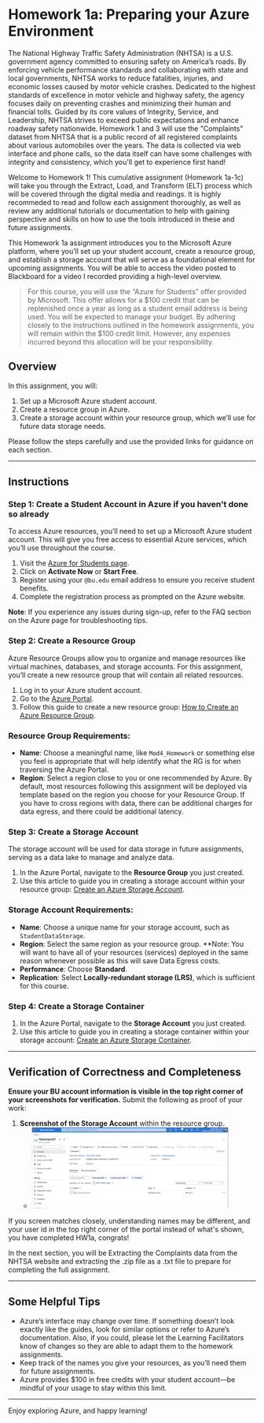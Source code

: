 # Homework 1a: Preparing your Azure Environment

The National Highway Traffic Safety Administration (NHTSA) is a U.S. government agency committed to ensuring safety on America’s roads. By enforcing vehicle performance standards and collaborating with state and local governments, NHTSA works to reduce fatalities, injuries, and economic losses caused by motor vehicle crashes. Dedicated to the highest standards of excellence in motor vehicle and highway safety, the agency focuses daily on preventing crashes and minimizing their human and financial tolls. Guided by its core values of Integrity, Service, and Leadership, NHTSA strives to exceed public expectations and enhance roadway safety nationwide. Homework 1 and 3 will use the "Complaints" dataset from NHTSA that is a public record of all registered complaints about various automobiles over the years. The data is collected via web interface and phone calls, so the data itself can have some challenges with integrity and consistency, which you'll get to experience first hand!

Welcome to Homework 1! This cumulative assignment (Homework 1a-1c) will take you through the Extract, Load, and Transform (ELT) process which will be covered through the digital media and readings. It is highly recommeded to read and follow each assignment thoroughly, as well as review any additional tutorials or documentation to help with gaining perspective and skills on how to use the tools introduced in these and future assignments. 

This Homework 1a assignment introduces you to the Microsoft Azure platform, where you’ll set up your student account, create a resource group, and establish a storage account that will serve as a foundational element for upcoming assignments. You will be able to access the video posted to Blackboard for a video I recorded providing a high-level overview.

> For this course, you will use the “Azure for Students” offer provided by Microsoft. This offer allows for a $100 credit that can be replenished once a year as long as a student email address is being used. You will be expected to manage your budget. By adhering closely to the instructions outlined in the homework assignments, you will remain within the $100 credit limit. However, any expenses incurred beyond this allocation will be your responsibility.

## Overview
In this assignment, you will:
1. Set up a Microsoft Azure student account.
2. Create a resource group in Azure.
3. Create a storage account within your resource group, which we’ll use for future data storage needs.

Please follow the steps carefully and use the provided links for guidance on each section.

---

## Instructions

### Step 1: Create a Student Account in Azure if you haven't done so already

To access Azure resources, you’ll need to set up a Microsoft Azure student account. This will give you free access to essential Azure services, which you’ll use throughout the course.

1. Visit the [Azure for Students page](https://azure.microsoft.com/en-us/free/students/).
2. Click on **Activate Now** or **Start Free**.
3. Register using your `@bu.edu` email address to ensure you receive student benefits.
4. Complete the registration process as prompted on the Azure website.

**Note**: If you experience any issues during sign-up, refer to the FAQ section on the Azure page for troubleshooting tips.

### Step 2: Create a Resource Group

Azure Resource Groups allow you to organize and manage resources like virtual machines, databases, and storage accounts. For this assignment, you’ll create a new resource group that will contain all related resources.

1. Log in to your Azure student account.
2. Go to the [Azure Portal](https://portal.azure.com/).
3. Follow this guide to create a new resource group: [How to Create an Azure Resource Group](https://www.educative.io/answers/how-to-create-an-azure-resource-group-from-the-azure-portal).

### Resource Group Requirements:
- **Name**: Choose a meaningful name, like `Mod4_Homework` or something else you feel is appropriate that will help identify what the RG is for when traversing the Azure Portal.
- **Region**: Select a region close to you or one recommended by Azure. By default, most resources following this assignment will be deployed via template based on the region you choose for your Resource Group. If you have to cross regions with data, there can be additional charges for data egress, and there could be additional latency. 

### Step 3: Create a Storage Account

The storage account will be used for data storage in future assignments, serving as a data lake to manage and analyze data.

1. In the Azure Portal, navigate to the **Resource Group** you just created.
2. Use this article to guide you in creating a storage account within your resource group: [Create an Azure Storage Account](https://learn.microsoft.com/en-us/azure/storage/common/storage-account-create?tabs=azure-portal).

### Storage Account Requirements:
- **Name**: Choose a unique name for your storage account, such as `StudentDataStorage`.
- **Region**: Select the same region as your resource group. **Note: You will want to have all of your resources (services) deployed in the same reason whenever possible as this will save Data Egress costs.
- **Performance**: Choose **Standard**.
- **Replication**: Select **Locally-redundant storage (LRS)**, which is sufficient for this course.

### Step 4: Create a Storage Container

1. In the Azure Portal, navigate to the **Storage Account** you just created.
2. Use this article to guide you in creating a storage container within your storage account: [Create an Azure Storage Container](https://learn.microsoft.com/en-us/azure/storage/blobs/storage-quickstart-blobs-portal#create-a-container).

---

## Verification of Correctness and Completeness

**Ensure your BU account information is visible in the top right corner of your screenshots for verification.**
Submit the following as proof of your work:

1. **Screenshot of the Storage Account** within the resource group.
   - <img src="../../images/hw1a/hw1-screenshot.png" alt="Screenshot" width="400">

If you screen matches closely, understanding names may be different, and your user id in the top right corner of the portal instead of what's shown, you have completed HW1a, congrats!

In the next section, you will be Extracting the Complaints data from the NHTSA website and extracting the .zip file as a .txt file to prepare for completing the full assignment.

---

## Some Helpful Tips

- Azure’s interface may change over time. If something doesn’t look exactly like the guides, look for similar options or refer to Azure’s documentation. Also, if you could, please let the Learning Facilitators know of changes so they are able to adapt them to the homework assignments.
- Keep track of the names you give your resources, as you’ll need them for future assignments.
- Azure provides $100 in free credits with your student account—be mindful of your usage to stay within this limit.

---

Enjoy exploring Azure, and happy learning!
